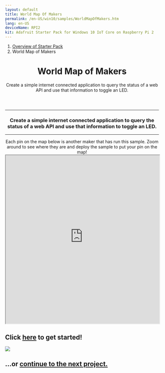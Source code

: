 ```yaml
---
layout: default
title: World Map Of Makers
permalink: /en-US/win10/samples/WorldMapOfMakers.htm
lang: en-US
deviceName: RPI2
kit: Adafruit Starter Pack for Windows 10 IoT Core on Raspberry Pi 2
---
```


<div class="row">
  <div class="col-xs-24">
    <ol class="breadcrumb">
      <li><a href="{{site.baseurl}}/{{page.lang}}/AdafruitMakerKit.htm">Overview of Starter Pack</a></li>
      <li class="active">World Map of Makers</li>
    </ol>
    <header class="page-title-header">
      <h1 class="page-title">World Map of Makers</h1>
      <div class="page-subtitle">Create a simple internet connected application to query the status of a web API and use that information to toggle an LED.</div>
    </header>
  </div>
</div>

<hr/>

<div class="row">
  <div class="col-xs-24">
    <center>
      <h3>Create a simple internet connected application to query the status of a web API and use that information to toggle an LED.</h3>
      <hr />
      Each pin on the map below is another maker that has run this sample. Zoom around to see where they are and deploy the sample to put your pin on the map!
    </center>
  </div>
</div>

<iframe class="maker-kit" src="https://adafruitsample.azurewebsites.net/cardViewer?lesson=201" width="100%" height="550px" scrolling="no"></iframe>

<div class="row projectRow">
  <div class="col-md-12 col-xs-24">
    <h2 class="text-center thin-header">Click <a target="_blank" href="https://www.hackster.io/windows-iot/internet-connected-led">here</a> to get started!</h2>
  </div>
  <div class="col-md-12 col-xs-24">
    <img src="{{site.baseurl}}/Resources/images/AdafruitStarterPack/WebBlinkyNoMap.jpg">
  </div>
</div>
<div class="row lineTop">
  <div class="col-md-12 col-md-offset-12 col-xs-24 text-right">
    <h2 class="thin-header">...or <a href="{{site.baseurl}}/{{page.lang}}/win10/samples/BrightOrNot.htm"> continue to the next project.</a></h2>
  </div>
</div>
